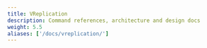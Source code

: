 ```yaml
---
title: VReplication
description: Command references, architecture and design docs
weight: 5.5
aliases: ['/docs/vreplication/']
---
```


